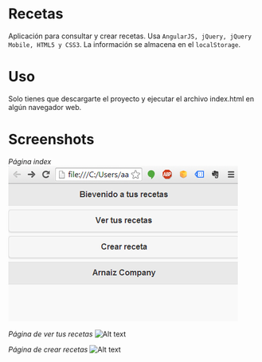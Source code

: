 Recetas
=======

Aplicación para consultar y crear recetas. Usa `AngularJS, jQuery, jQuery Mobile, HTML5 y CSS3`.
La información se almacena en el `localStorage`.

Uso
===
Solo tienes que descargarte el proyecto y ejecutar el archivo index.html en algún navegador web.

Screenshots
===========
*Página index*
![Alt text](https://github.com/alearnaiz/Recetas/blob/master/screenshots/index.png "Índice")

*Página de ver tus recetas*
![Alt text](https://github.com/alearnaiz/Recetas/tree/master/screenshots/see.png "Ver tus recetas")

*Página de crear recetas*
![Alt text](https://github.com/alearnaiz/Recetas/tree/master/screenshots/create.png "Crear receta")
